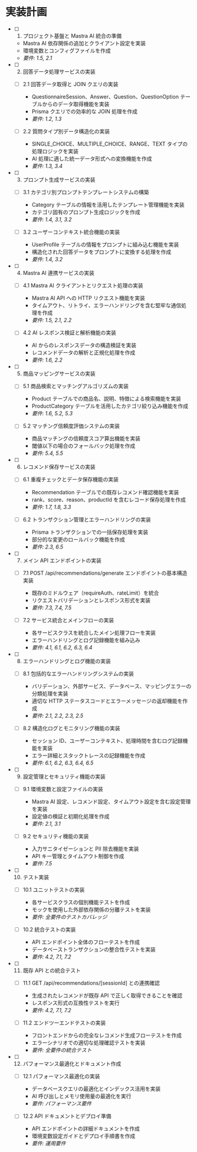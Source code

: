 # 実装計画

- [ ] 1. プロジェクト基盤と Mastra AI 統合の準備

  - Mastra AI 依存関係の追加とクライアント設定を実装
  - 環境変数とコンフィグファイルを作成
  - _要件: 1.5, 2.1_

- [ ] 2. 回答データ処理サービスの実装

  - [ ] 2.1 回答データ取得と JOIN クエリの実装

    - QuestionnaireSession、Answer、Question、QuestionOption テーブルからのデータ取得機能を実装
    - Prisma クエリでの効率的な JOIN 処理を作成
    - _要件: 1.2, 1.3_

  - [ ] 2.2 質問タイプ別データ構造化の実装
    - SINGLE_CHOICE、MULTIPLE_CHOICE、RANGE、TEXT タイプの処理ロジックを実装
    - AI 処理に適した統一データ形式への変換機能を作成
    - _要件: 1.3, 3.4_

- [ ] 3. プロンプト生成サービスの実装

  - [ ] 3.1 カテゴリ別プロンプトテンプレートシステムの構築

    - Category テーブルの情報を活用したテンプレート管理機能を実装
    - カテゴリ固有のプロンプト生成ロジックを作成
    - _要件: 1.4, 3.1, 3.2_

  - [ ] 3.2 ユーザーコンテキスト統合機能の実装
    - UserProfile テーブルの情報をプロンプトに組み込む機能を実装
    - 構造化された回答データをプロンプトに変換する処理を作成
    - _要件: 1.4, 3.2_

- [ ] 4. Mastra AI 連携サービスの実装

  - [ ] 4.1 Mastra AI クライアントとリクエスト処理の実装

    - Mastra AI API への HTTP リクエスト機能を実装
    - タイムアウト、リトライ、エラーハンドリングを含む堅牢な通信処理を作成
    - _要件: 1.5, 2.1, 2.2_

  - [ ] 4.2 AI レスポンス検証と解析機能の実装
    - AI からのレスポンスデータの構造検証を実装
    - レコメンドデータの解析と正規化処理を作成
    - _要件: 1.6, 2.2_

- [ ] 5. 商品マッピングサービスの実装

  - [ ] 5.1 商品検索とマッチングアルゴリズムの実装

    - Product テーブルでの商品名、説明、特徴による検索機能を実装
    - ProductCategory テーブルを活用したカテゴリ絞り込み機能を作成
    - _要件: 1.6, 5.2, 5.3_

  - [ ] 5.2 マッチング信頼度評価システムの実装
    - 商品マッチングの信頼度スコア算出機能を実装
    - 閾値以下の場合のフォールバック処理を作成
    - _要件: 5.4, 5.5_

- [ ] 6. レコメンド保存サービスの実装

  - [ ] 6.1 重複チェックとデータ保存機能の実装

    - Recommendation テーブルでの既存レコメンド確認機能を実装
    - rank、score、reason、productId を含むレコード保存処理を作成
    - _要件: 1.7, 1.8, 3.3_

  - [ ] 6.2 トランザクション管理とエラーハンドリングの実装
    - Prisma トランザクションでの一括保存処理を実装
    - 部分的な変更のロールバック機能を作成
    - _要件: 2.3, 6.5_

- [ ] 7. メイン API エンドポイントの実装

  - [ ] 7.1 POST /api/recommendations/generate エンドポイントの基本構造実装

    - 既存のミドルウェア（requireAuth、rateLimit）を統合
    - リクエストバリデーションとレスポンス形式を実装
    - _要件: 7.3, 7.4, 7.5_

  - [ ] 7.2 サービス統合とメインフローの実装
    - 各サービスクラスを統合したメイン処理フローを実装
    - エラーハンドリングとログ記録機能を組み込み
    - _要件: 4.1, 6.1, 6.2, 6.3, 6.4_

- [ ] 8. エラーハンドリングとログ機能の実装

  - [ ] 8.1 包括的なエラーハンドリングシステムの実装

    - バリデーション、外部サービス、データベース、マッピングエラーの分類処理を実装
    - 適切な HTTP ステータスコードとエラーメッセージの返却機能を作成
    - _要件: 2.1, 2.2, 2.3, 2.5_

  - [ ] 8.2 構造化ログとモニタリング機能の実装
    - セッション ID、ユーザーコンテキスト、処理時間を含むログ記録機能を実装
    - エラー詳細とスタックトレースの記録機能を作成
    - _要件: 6.1, 6.2, 6.3, 6.4, 6.5_

- [ ] 9. 設定管理とセキュリティ機能の実装

  - [ ] 9.1 環境変数と設定ファイルの実装

    - Mastra AI 設定、レコメンド設定、タイムアウト設定を含む設定管理を実装
    - 設定値の検証と初期化処理を作成
    - _要件: 2.1, 3.1_

  - [ ] 9.2 セキュリティ機能の実装
    - 入力サニタイゼーションと PII 除去機能を実装
    - API キー管理とタイムアウト制御を作成
    - _要件: 7.5_

- [ ] 10. テスト実装

  - [ ] 10.1 ユニットテストの実装

    - 各サービスクラスの個別機能テストを作成
    - モックを使用した外部依存関係の分離テストを実装
    - _要件: 全要件のテストカバレッジ_

  - [ ] 10.2 統合テストの実装
    - API エンドポイント全体のフローテストを作成
    - データベーストランザクションの整合性テストを実装
    - _要件: 4.2, 7.1, 7.2_

- [ ] 11. 既存 API との統合テスト

  - [ ] 11.1 GET /api/recommendations/[sessionId] との連携確認

    - 生成されたレコメンドが既存 API で正しく取得できることを確認
    - レスポンス形式の互換性テストを実行
    - _要件: 4.2, 7.1, 7.2_

  - [ ] 11.2 エンドツーエンドテストの実装
    - フロントエンドからの完全なレコメンド生成フローテストを作成
    - エラーシナリオでの適切な処理確認テストを実装
    - _要件: 全要件の統合テスト_

- [ ] 12. パフォーマンス最適化とドキュメント作成

  - [ ] 12.1 パフォーマンス最適化の実装

    - データベースクエリの最適化とインデックス活用を実装
    - AI 呼び出しとメモリ使用量の最適化を実行
    - _要件: パフォーマンス要件_

  - [ ] 12.2 API ドキュメントとデプロイ準備
    - API エンドポイントの詳細ドキュメントを作成
    - 環境変数設定ガイドとデプロイ手順書を作成
    - _要件: 運用要件_
